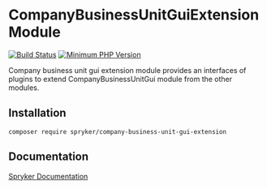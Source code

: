 # CompanyBusinessUnitGuiExtension Module
[![Build Status](https://travis-ci.org/spryker/company-business-unit-gui-extension.svg)](https://travis-ci.org/spryker/company-business-unit-gui-extension)
[![Minimum PHP Version](https://img.shields.io/badge/php-%3E%3D%207.2-8892BF.svg)](https://php.net/)

Company business unit gui extension module provides an interfaces of plugins to extend CompanyBusinessUnitGui module from the other modules.

## Installation

```
composer require spryker/company-business-unit-gui-extension
```

## Documentation

[Spryker Documentation](https://academy.spryker.com/developing_with_spryker/module_guide/modules.html)
